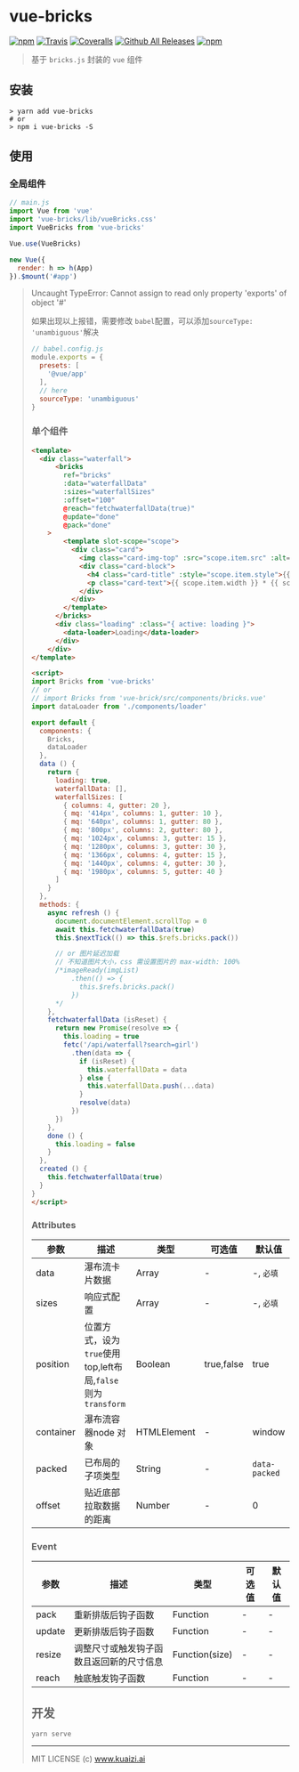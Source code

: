 # vue-bricks

[![npm](https://img.shields.io/npm/v/vue-bricks.svg)](https://www.npmjs.com/package/vue-bricks)
[![Travis](https://img.shields.io/travis/Kuaizi-co/vue-bricks.svg)](https://github.com/Kuaizi-co/vue-bricks)
[![Coveralls](https://img.shields.io/coveralls/Kuaizi-co/vue-bricks.svg)](https://github.com/Kuaizi-co/vue-bricks)
[![Github All Releases](https://img.shields.io/github/downloads/Kuaizi-co/vue-bricks/total.svg)](https://github.com/Kuaizi-co/vue-bricks)
[![npm](https://img.shields.io/npm/dw/vue-bricks.svg)](https://github.com/Kuaizi-co/vue-bricks)

> 基于 `bricks.js` 封装的 `vue` 组件

## 安装

```
> yarn add vue-bricks
# or
> npm i vue-bricks -S
```

## 使用

### 全局组件

```js
// main.js
import Vue from 'vue'
import 'vue-bricks/lib/vueBricks.css'
import VueBricks from 'vue-bricks'

Vue.use(VueBricks)

new Vue({
  render: h => h(App)
}).$mount('#app')
```

> Uncaught TypeError: Cannot assign to read only property 'exports' of object '#<Object>'

如果出现以上报错，需要修改 `babel`配置，可以添加`sourceType: 'unambiguous'`解决

```js
// babel.config.js
module.exports = {
  presets: [
    '@vue/app'
  ],
  // here
  sourceType: 'unambiguous'
}
```

### 单个组件

```html
<template>
  <div class="waterfall">
      <bricks
        ref="bricks"
        :data="waterfallData" 
        :sizes="waterfallSizes"
        :offset="100"
        @reach="fetchwaterfallData(true)"
        @update="done"
        @pack="done"
    >
        <template slot-scope="scope">
          <div class="card">
            <img class="card-img-top" :src="scope.item.src" :alt="scope.item.name" :style="{ width: `320px`, height: `${scope.item.height * 320 / scope.item.width}px` }">
            <div class="card-block">
              <h4 class="card-title" :style="scope.item.style">{{ scope.item.name }}</h4>
              <p class="card-text">{{ scope.item.width }} * {{ scope.item.height }}</p>
            </div>
          </div>
        </template>
      </bricks>
      <div class="loading" :class="{ active: loading }">
        <data-loader>Loading</data-loader>
      </div>
    </div>
</template>

<script>
import Bricks from 'vue-bricks'
// or
// import Bricks from 'vue-brick/src/components/bricks.vue'
import dataLoader from './components/loader'

export default {
  components: {
    Bricks,
    dataLoader
  },
  data () {
    return {
      loading: true,
      waterfallData: [],
      waterfallSizes: [
        { columns: 4, gutter: 20 },
        { mq: '414px', columns: 1, gutter: 10 },
        { mq: '640px', columns: 1, gutter: 80 },
        { mq: '800px', columns: 2, gutter: 80 },
        { mq: '1024px', columns: 3, gutter: 15 },
        { mq: '1280px', columns: 3, gutter: 30 },
        { mq: '1366px', columns: 4, gutter: 15 },
        { mq: '1440px', columns: 4, gutter: 30 },
        { mq: '1980px', columns: 5, gutter: 40 }
      ]
    }
  },
  methods: {
    async refresh () {
      document.documentElement.scrollTop = 0
      await this.fetchwaterfallData(true)
      this.$nextTick(() => this.$refs.bricks.pack())

      // or 图片延迟加载
      // 不知道图片大小，css 需设置图片的 max-width: 100%
      /*imageReady(imgList)
          .then(() => {
            this.$refs.bricks.pack()
          })
      */
    },
    fetchwaterfallData (isReset) {
      return new Promise(resolve => {
        this.loading = true
        fetc('/api/waterfall?search=girl')
          .then(data => {
            if (isReset) {
              this.waterfallData = data
            } else {
              this.waterfallData.push(...data)
            }
            resolve(data)
          })
      })
    },
    done () {
      this.loading = false
    }
  },
  created () {
    this.fetchwaterfallData(true)
  }
}
</script>
```

### Attributes

| 参数 | 描述 | 类型 | 可选值 | 默认值 |
| --- | --- | --- | --- | --- |
| data | 瀑布流卡片数据 | Array | - | -, `必填` |
| sizes | 响应式配置 | Array | - | -, `必填` |
| position | 位置方式，设为`true`使用top,left布局,`false` 则为`transform`| Boolean | true,false | true |
| container | 瀑布流容器node 对象 | HTMLElement | - | window |
| packed | 已布局的子项类型 | String | - | `data-packed` |
| offset | 贴近底部拉取数据的距离 | Number | - | 0 |

### Event

| 参数 | 描述 | 类型 | 可选值 | 默认值 |
| --- | --- | --- | --- | --- |
| pack | 重新排版后钩子函数 | Function | - | - |
| update | 更新排版后钩子函数 | Function | - | - |
| resize | 调整尺寸或触发钩子函数且返回新的尺寸信息 | Function(size) | - | - |
| reach | 触底触发钩子函数 | Function | - | - |


## 开发

```
yarn serve
```

---
MIT LICENSE (c) www.kuaizi.ai